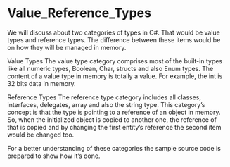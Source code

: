 # Value_Reference_Types

We will discuss about two categories of types in C#. That would be value types and reference types. The difference between these items would be on how they will be managed in memory.

Value Types
The value type category comprises most of the built-in types like all numeric types, Boolean, Char, structs and also Enum types.
The content of a value type in memory is totally a value. For example, the int is 32 bits data in memory.


Reference Types
The reference type category includes all classes, interfaces, delegates, array and also the string type. This category’s concept is that the type is pointing to a reference of an object in memory. So, when the initialized object is copied to another one, the reference of that is copied and by changing the first entity’s reference the second item would be changed too.

For a better understanding of these categories the sample source code is prepared to show how it’s done.
